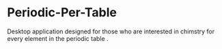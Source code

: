 # Periodic-Per-Table
Desktop application designed for those who are interested in chimstry for every element in the periodic table .
